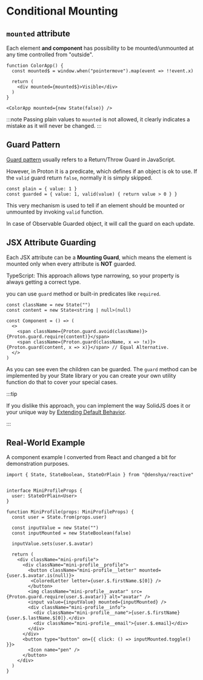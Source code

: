 # Conditional Mounting

## `mounted` attribute

Each element **and component** has possibility to be mounted/unmounted at any time controlled from "outside".

```tsx
function ColorApp() {
  const mounted$ = window.when("pointermove").map(event => !!event.x)

  return (
    <div mounted={mounted$}>Visible</div>
  )
}

<ColorApp mounted={new State(false)} />
```

:::note
Passing plain values to `mounted` is not allowed, it clearly indicates a mistake as it will never be changed.
:::

## Guard Pattern

[Guard pattern](https://en.wikipedia.org/wiki/Guard_(computer_science)) usually refers to a Return/Throw Guard in JavaScript.

However, in Proton it is a predicate, which defines if an object is ok to use. If the `valid` guard return `false`, normally it is simply skipped.

```tsx
const plain = { value: 1 }
const guarded = { value: 1, valid(value) { return value > 0 } }
```

This very mechanism is used to tell if an element should be mounted or unmounted by invoking `valid` function.

In case of Observable Guarded object, it will call the guard on each update.

## JSX Attribute Guarding

Each JSX attribute can be a **Mounting Guard**, which means the element is mounted only when every attribute is **NOT** guarded.

TypeScript: This approach allows type narrowing, so your property is always getting a correct type.

you can use `guard` method or built-in predicates like `required`.

```tsx
const className = new State("")
const content = new State<string | null>(null)

const Component = () => (
  <>
    <span className={Proton.guard.avoid(className)}>{Proton.guard.require(content)}</span>
    <span className={Proton.guard(className, x => !x)}>{Proton.guard(content, x => x)}</span> // Equal Alternative.
  </>
)
```

As you can see even the children can be guarded. The `guard` method can be implemented by your State library or you can create your own utility function do that to cover your special cases.

:::tip

If you dislike this approach, you can implement the way SolidJS does it or your unique way by [Extending Default Behavior](../custom/custom-jsx.md).

:::

## Real-World Example

A component example I converted from React and changed a bit for demonstration purposes.

```tsx
import { State, StateBoolean, StateOrPlain } from "@denshya/reactive"


interface MiniProfileProps {
  user: StateOrPlain<User>
}

function MiniProfile(props: MiniProfileProps) {
  const user = State.from(props.user)

  const inputValue = new State("")
  const inputMounted = new StateBoolean(false)

  inputValue.sets(user.$.avatar)

  return (
    <div className="mini-profile">
      <div className="mini-profile__profile">
        <button className="mini-profile__letter" mounted={user.$.avatar.is(null)}>
         <ColoredLetter letter={user.$.firstName.$[0]} />
        </button>
        <img className="mini-profile__avatar" src={Proton.guard.require(user.$.avatar)} alt="avatar" />
        <input value={inputValue} mounted={inputMounted} />
        <div className="mini-profile__info">
          <div className="mini-profile__name">{user.$.firstName} {user.$.lastName.$[0]}.</div>
          <div className="mini-profile__email">{user.$.email}</div>
        </div>
      </div>
      <button type="button" on={{ click: () => inputMounted.toggle() }}>
        <Icon name="pen" />
      </button>
    </div>
  )
}
```

